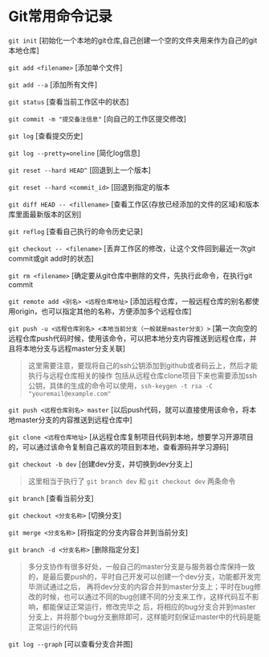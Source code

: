 # Git常用命令记录

 ```git init``` [初始化一个本地的git仓库,自己创建一个空的文件夹用来作为自己的git本地仓库]

 ```git add <filename>``` [添加单个文件] 
 
 ```git add --a``` [添加所有文件]

 ```git status``` [查看当前工作区中的状态]

 ```git commit -m "提交备注信息"``` [向自己的工作区提交修改]

 ```git log``` [查看提交历史]
 
 ```git log --pretty=oneline``` [简化log信息]

 ```git reset --hard HEAD^``` [回退到上一个版本]

 ```git reset --hard <commit_id>``` [回退到指定的版本
 
 ```git diff HEAD -- <fillename>``` [查看工作区(存放已经添加的文件的区域)和版本库里面最新版本的区别]

 ```git reflog``` [查看自己执行的命令历史记录]
 
 ```git checkout -- <filename>``` [丢弃工作区的修改，让这个文件回到最近一次git commit或git add时的状态]
 
 ```git rm <filename>``` [确定要从git仓库中删除的文件，先执行此命令，在执行git commit
 
 ```git remote add <别名> <远程仓库地址>``` [添加远程仓库，一般远程仓库的别名都使用origin，也可以指定其他的名称，方便添加多个远程仓库]
 
 ```git push -u <远程仓库别名> <本地当前分支（一般就是master分支）>``` [第一次向空的远程仓库push代码时候，使用该命令，可以把本地分支内容推送到远程仓库，并且将本地分支与远程master分支关联]
 
 > 这里需要注意，要现将自己的ssh公钥添加到github或者码云上，然后才能执行与远程仓库相关的操作
 > 包括从远程仓库clone项目下来也需要添加ssh公钥，具体的生成的命令可以使用，```ssh-keygen -t rsa -C "youremail@example.com"```
 
 ```git push <远程仓库别名> master``` [以后push代码，就可以直接使用该命令，将本地master分支的内容推送到远程仓库中]
 
 ```git clone <远程仓库地址>``` [从远程仓库复制项目代码到本地，想要学习开源项目的，可以通过该命令复制自己喜欢的项目到本地，查看源码并学习源码]
 
 ```git checkout -b dev``` [创建dev分支，并切换到dev分支上]
 
 > 这里相当于执行了 ```git branch dev``` 和 ```git checkout dev``` 两条命令
 
 ```git branch``` [查看当前分支]
 
 ```git checkout <分支名称>``` [切换分支]
 
 ```git merge <分支名称>``` [将指定的分支内容合并到当前分支]
 
 ```git branch -d <分支名称>``` [删除指定分支]
 
 > 多分支协作有很多好处，一般自己的master分支是与服务器仓库保持一致的，是最后要push的，平时自己开发可以创建一个dev分支，功能都开发完毕测试通过之后，
 > 再将dev分支的内容合并到master分支上；平时在bug修改的时候，也可以通过不同的bug创建不同的分支来工作，这样代码互不影响，都能保证正常运行，修改完毕之
 > 后，将相应的bug分支合并到master分支上，并将那个bug分支删除即可，这样能时刻保证master中的代码是能正常运行的代码
 
 ```git log --graph``` [可以查看分支合并图]